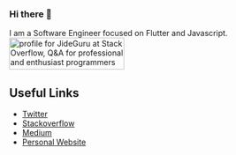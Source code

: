### Hi there 👋


I am a Software Engineer focused on Flutter and Javascript. 
<br>
<a href="https://stackoverflow.com/users/10835183/jideguru"><img src="https://stackoverflow.com/users/flair/10835183.png" width="208" height="58" alt="profile for JideGuru at Stack Overflow, Q&amp;A for professional and enthusiast programmers" title="profile for JideGuru at Stack Overflow, Q&amp;A for professional and enthusiast programmers"></a>

## Useful Links
- [Twitter](https://twitter.com/iamjideguru)
- [Stackoverflow](https://stackoverflow.com/users/10835183/jideguru)
- [Medium](https://medium.com/@jideguru)
- [Personal Website](https://jideguru.dev/)
